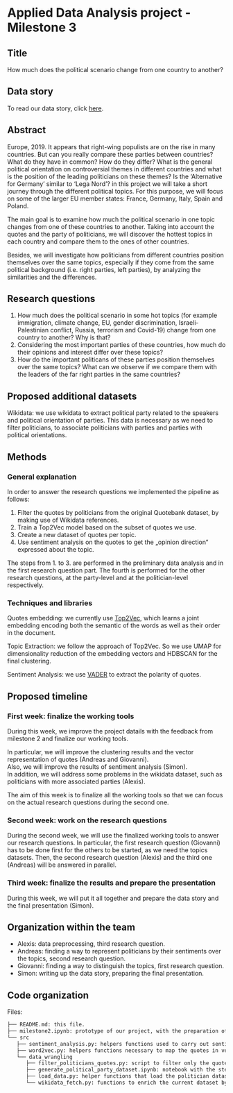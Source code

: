 # Applied Data Analysis project - Milestone 3

## Title
How much does the political scenario change from one country to another?



## Data story
To read our data story, click <a href='https://simon01239.github.io/ada/'>here</a>.



## Abstract
Europe, 2019.
It appears that right-wing populists are on the rise in many countries. But can you really compare these parties between countries? What do they have in common? How do they differ? What is the general political orientation on controversial themes in different countries and what is the position of the leading politicians on these themes? Is the ‘Alternative for Germany’ similar to ‘Lega Nord’? in this project we will take a short journey through the different political topics. For this purpose, we will focus on some of the larger EU member states: France, Germany, Italy, Spain and Poland.

The main goal is to examine how much the political scenario in one topic changes from one of these countries to another. Taking into account the quotes and the party of politicians, we will discover the hottest topics in each country and compare them to the ones of other countries.

Besides, we will investigate how politicians from different countries position themselves over the same topics, especially if they come from the same political background (i.e. right parties, left parties), by analyzing the similarities and the differences.



## Research questions 
1. How much does the political scenario in some hot topics (for example immigration, climate change, EU, gender discrimination, Israeli-Palestinian conflict, Russia, terrorism and Covid-19) change from one country to another? Why is that?
2. Considering the most important parties of these countries, how much do their opinions and interest differ over these topics?
3. How do the important politicans of these parties position themselves over the same topics? What can we observe if we compare them with the leaders of the far right parties in the same countries?

## Proposed additional datasets
Wikidata: we use wikidata to extract political party related to the speakers and political orientation of parties. This data is necessary as we need to filter politicians, to associate politicians with parties and parties with political orientations. 



## Methods 

### General explanation

In order to answer the research questions we implemented the pipeline as follows:

1. Filter the quotes by politicians from the original Quotebank dataset, by making use of Wikidata references.
2. Train a Top2Vec model based on the subset of quotes we use.
3. Create a new dataset of quotes per topic. 
4. Use sentiment analysis on the quotes to get the „opinion direction“ expressed about the topic.

The steps from 1. to 3. are performed in the preliminary data analysis and in the first research question part.
The fourth is performed for the other research questions, at the party-level and at the politician-level respectively.

### Techniques and libraries

Quotes embedding: we currently use <a href=''>Top2Vec</a>, which learns a joint embedding encoding both the semantic of the words as well as their order in the document. 

Topic Extraction: we follow the approach of Top2Vec. So we use UMAP for dimensionality reduction of the embedding vectors and HDBSCAN for the final clustering.

Sentiment Analysis: we use <a href='https://github.com/cjhutto/vaderSentiment'>VADER</a> to extract the polarity of quotes.



## Proposed timeline

### First week: finalize the working tools
During this week, we improve the project datails with the feedback from milestone 2 and finalize our working tools.

In particular, we will improve the clustering results and the vector representation of quotes (Andreas and Giovanni).<br>
Also, we will improve the results of sentiment analysis (Simon).<br>
In addition, we will address some problems in the wikidata dataset, such as politicians with more associated parties (Alexis).

The aim of this week is to finalize all the working tools so that we can focus on the actual research questions during the second one.

### Second week: work on the research questions
During the second week, we will use the finalized working tools to answer our research questions.
In particular, the first research question (Giovanni) has to be done first for the others to be started, as we need the topics datasets.
Then, the second research question (Alexis) and the third one (Andreas) will be answered in parallel.

### Third week: finalize the results and prepare the presentation
During this week, we will put it all together and prepare the data story and the final presentation (Simon).

## Organization within the team

- Alexis: data preprocessing, third research question.
- Andreas: finding a way to represent politicians by their sentiments over the topics, second research question.
- Giovanni: finding a way to distinguish the topics, first research question.
- Simon: writing up the data story, preparing the final presentation.

## Code organization 
Files:
```markdown
├── README.md: this file.
├── milestone2.ipynb: prototype of our project, with the preparation of the politicians dataset, the clustering and the sentiment analysis.
└── src
   ├── sentiment_analysis.py: helpers functions used to carry out sentiment anaylsis.
   ├── word2vec.py: helpers functions necessary to map the quotes in vector representation.
   └── data_wrangling
      ├── filter_politicians_quotes.py: script to filter only the quotes from the politicians.
      ├── generate_political_party_dataset.ipynb: notebook with the steps to generate the political party dataset.
      ├── load_data.py: helper functions that load the politician dataset given some filters.
      └── wikidata_fetch.py: functions to enrich the current dataset by pullin extra information about the speakers from the wikidata.
```
